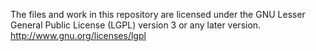 The files and work in this repository are licensed
under the GNU Lesser General Public License (LGPL) version 3 or any later version.
http://www.gnu.org/licenses/lgpl
